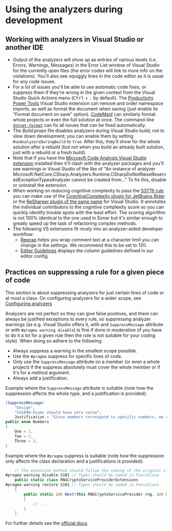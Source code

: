 # Using the analyzers during development



## Working with analyzers in Visual Studio or another IDE

- Output of the analyzers will show up as entries of various levels (i.e. Errors, Warnings, Messages) in the Error List window of Visual Studio for the currently open files (the error codes will link to more info on the violations). You'll also see squiggly lines in the code editor as it is usual for any code issues.
- For a lot of issues you'll be able to use automatic code fixes, or suppress them if they're wrong in the given context from the Visual Studio Quick Actions menu (<kbd>Ctrl</kbd> + <kbd>.</kbd> by default). The [Productivity Power Tools](https://marketplace.visualstudio.com/items?itemName=VisualStudioPlatformTeam.ProductivityPowerPack2017) Visual Studio extension can remove and order namespace imports, as well as format the document when saving (just enable its "Format document on save" option). [CodeMaid](https://marketplace.visualstudio.com/items?itemName=SteveCadwallader.CodeMaid) can similarly format whole projects or even the full solution at once. The command-line [`dotnet-format`](https://github.com/dotnet/format) can fix all issues that can be fixed automatically.
- The *Build.props* file disables analyzers during Visual Studio build, not to slow down development; you can enable them by setting `RunAnalyzersDuringBuild` to `true`. After this, they'll show for the whole solution after a rebuild (but not when you build an already built solution, just with a rebuild or a fresh build).
- Note that if you have the [Microsoft Code Analysis Visual Studio extension](https://docs.microsoft.com/en-us/visualstudio/code-quality/install-fxcop-analyzers#vsix) installed then it'll clash with the analyzer packages and you'll see warnings in Visual Studio of the like of "An instance of analyzer Microsoft.NetCore.CSharp.Analyzers.Runtime.CSharpDoNotRaiseReservedExceptionTypesAnalyzer cannot be created from..." To fix this, disable or uninstall the extension.
- When working on reducing cognitive complexity to pass the [S3776 rule](https://rules.sonarsource.com/csharp/RSPEC-3776) you can make use of the [CognitiveComplexity plugin for JetBrains Rider](https://plugins.jetbrains.com/plugin/12024-cognitivecomplexity) or the [ReSharper plugin of the same name](https://plugins.jetbrains.com/plugin/12391-cognitivecomplexity) for Visual Studio. It annotates the individual contributors to the cognitive complexity score so you can quickly identify trouble spots with the least effort. The scoring algorithm is not 100% identical to the one used in Sonar but it's similar enough to greatly speed up the task of refactoring complex methods.
- The following VS extensions fit nicely into an analyzer-aided developer workflow:
  - [Rewrap](https://marketplace.visualstudio.com/items?itemName=stkb.Rewrap-18980) helps you wrap comment text at a character limit you can change in the settings. We recommend this to be set to 120.
  - [Editor Guidelines](https://marketplace.visualstudio.com/items?itemName=PaulHarrington.EditorGuidelines) displays the column guidelines defined in our editor config.


## Practices on suppressing a rule for a given piece of code

This section is about suppressing analyzers for just certain lines of code or at most a class. On configuring analyzers for a wider scope, see [Configuring analyzers](ConfiguringAnalyzers.md)

Analyzers are not perfect so they can give false positives, and there can always be justified exceptions to every rule, so suppressing analyzer warnings (as e.g. Visual Studio offers it, with and `SuppressMessage` attribute or with `#pragma warning disable`) is fine if done in moderation (if you have to do it a lot for a given rule then the rule is not suitable for your coding style). When doing so adhere to the following:

- Always suppress a warning in the smallest scope possible.
- Use the `#pragma` suppress for specific lines of code.
- Only use the `SuppressMessage` attribute on a member (or even a whole project) if the suppress absolutely must cover the whole member or if it's for a method argument.
- Always add a justification.

Example where the `SuppressMessage` attribute is suitable (note how the suppression affects the whole type, and a justification is provided):

```c#
[SuppressMessage(
    "Design",
    "CA1008:Enums should have zero value",
    Justification = "Since members correspond to specific numbers, we can't have a zero value.")]
public enum Numbers
{
    One = 1,
    Two = 2,
    Three = 3,
}
```

Example where the `#pragma` suppress is suitable (note how the suppression only affects the class declaration and a justifications is provided):

```c#
    // The extension method should follow the naming of the original class.
#pragma warning disable S101 // Types should be named in PascalCase
    public static class RNGCryptoServiceProviderExtensions
#pragma warning restore S101 // Types should be named in PascalCase
    {
        public static int Next(this RNGCryptoServiceProvider rng, int minValue, int maxValue)
        {
            // ...
        }
    }
```

For further details see the [official docs](https://docs.microsoft.com/en-us/visualstudio/code-quality/in-source-suppression-overview).
